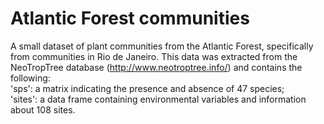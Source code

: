 # Atlantic Forest communities
A small dataset of plant communities from the Atlantic Forest, specifically from communities in Rio de Janeiro. This data was extracted from the NeoTropTree database (http://www.neotroptree.info/) and contains the following:  
'sps': a matrix indicating the presence and absence of 47 species;  
'sites': a data frame containing environmental variables and information about 108 sites.
